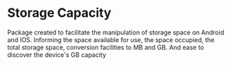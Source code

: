 # Storage Capacity

Package created to facilitate the manipulation of storage space on Android and IOS. Informing the space available for use, the space occupied, the total storage space, conversion facilities to MB and GB. And ease to discover the device's GB capacity



